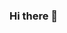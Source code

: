 ### Hi there 👋

<!-- [![@ariyibi's Holopin board](https://holopin.me/ariyibi)](https://holopin.io/@ariyibi) -->
<!--
**Ariyibi-Baseet/Ariyibi-Baseet** is a ✨ _special_ ✨ repository because its `README.md` (this file) appears on your GitHub profile.

Here are some ideas to get you started:

- 🔭 I’m currently working on ...
- 🌱 I’m currently learning ...
- 👯 I’m looking to collaborate on ...
- 🤔 I’m looking for help with ...
- 💬 Ask me about ...
- 📫 How to reach me: ...
- 😄 Pronouns: ...
- ⚡ Fun fact: ...
-->
